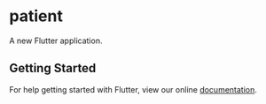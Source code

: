 # patient

A new Flutter application.

## Getting Started

For help getting started with Flutter, view our online
[documentation](https://flutter.io/).
